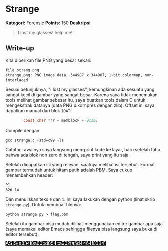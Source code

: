 # Strange

**Kategori:** Forensic
**Points:** 150
**Deskripsi**

> I lost my glasses! help me!!

## Write-up

Kita diberikan file PNG yang besar sekali:

    file strang.png
    strange.png: PNG image data, 344987 x 344987, 1-bit colormap, non-interlaced

Sesuai petunjuknya, "I lost my glasses", kemungkinan ada sesuatu yang sangat kecil di gambar yang sangat besar. Karena saya tidak menemukan tools melihat gambar sebesar itu, saya buatkan tools dalam C untuk mengekstrak datanya (data PNG dikompres dengan zlib). Offset ini saya dapatkan manual dari blok `IDAT`:

```C
        const char *rr = memblock + 0x3b;
```

Compile dengan:

    gcc strange.c -std=c99 -lz
    
Catatan: awalnya saya langsung memprint kode ke layar, baru setelah tahu bahwa ada blok non zero di tengah, saya print yang itu saja. 

Setelah didapatkan isi yang relevan, saatnya melihat isi tersebut. Format gambar termudah untuk hitam putih adalah PBM. Saya cukup menambahkan header:

    P1
    320 14

Dan menuliskan teks `0` dan `1`. Ini saya lakukan dengan python (lihat skrip `strange.py`). Untuk membuat filenya:

    python strange.py > flag.pbm
    
    

Setelah itu gambar bisa mudah dilihat menggunakan editor gambar apa saja (saya memakai editor Emacs sehingga filenya bisa langsung saya buka di editor tersebut).

![flag](./flag.png?raw=true "Flag")
